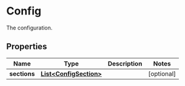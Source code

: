 

# Config

The configuration.

## Properties

Name | Type | Description | Notes
------------ | ------------- | ------------- | -------------
**sections** | [**List&lt;ConfigSection&gt;**](ConfigSection.md) |  |  [optional]



